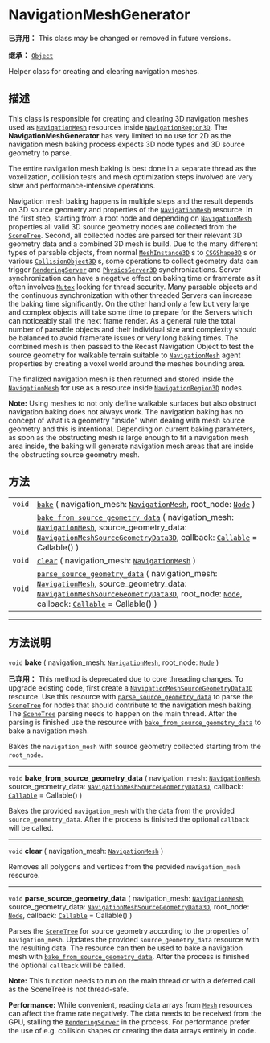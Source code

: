 <!-- ⚠ 请勿编辑本文件 ⚠ -->
<!-- 本文档使用脚本从 WeDot 引擎源码仓库生成。 -->
<!-- 生成脚本：https://github.com/WeDot-Engine/WeDot/tree/master/doc/tools/make_md.py； -->
<!-- 原文件：https://github.com/WeDot-Engine/WeDot/tree/master/doc/classes/NavigationMeshGenerator.xml。 -->

<div id="_class_navigationmeshgenerator"></div>

# NavigationMeshGenerator

**已弃用：** This class may be changed or removed in future versions.

**继承：** [`Object`](class_object.md)

Helper class for creating and clearing navigation meshes.

## 描述

This class is responsible for creating and clearing 3D navigation meshes used as [`NavigationMesh`](class_navigationmesh.md) resources inside [`NavigationRegion3D`](class_navigationregion3d.md). The **NavigationMeshGenerator** has very limited to no use for 2D as the navigation mesh baking process expects 3D node types and 3D source geometry to parse.

The entire navigation mesh baking is best done in a separate thread as the voxelization, collision tests and mesh optimization steps involved are very slow and performance-intensive operations.

Navigation mesh baking happens in multiple steps and the result depends on 3D source geometry and properties of the [`NavigationMesh`](class_navigationmesh.md) resource. In the first step, starting from a root node and depending on [`NavigationMesh`](class_navigationmesh.md) properties all valid 3D source geometry nodes are collected from the [`SceneTree`](class_scenetree.md). Second, all collected nodes are parsed for their relevant 3D geometry data and a combined 3D mesh is build. Due to the many different types of parsable objects, from normal [`MeshInstance3D`](class_meshinstance3d.md) s to [`CSGShape3D`](class_csgshape3d.md) s or various [`CollisionObject3D`](class_collisionobject3d.md) s, some operations to collect geometry data can trigger [`RenderingServer`](class_renderingserver.md) and [`PhysicsServer3D`](class_physicsserver3d.md) synchronizations. Server synchronization can have a negative effect on baking time or framerate as it often involves [`Mutex`](class_mutex.md) locking for thread security. Many parsable objects and the continuous synchronization with other threaded Servers can increase the baking time significantly. On the other hand only a few but very large and complex objects will take some time to prepare for the Servers which can noticeably stall the next frame render. As a general rule the total number of parsable objects and their individual size and complexity should be balanced to avoid framerate issues or very long baking times. The combined mesh is then passed to the Recast Navigation Object to test the source geometry for walkable terrain suitable to [`NavigationMesh`](class_navigationmesh.md) agent properties by creating a voxel world around the meshes bounding area.

The finalized navigation mesh is then returned and stored inside the [`NavigationMesh`](class_navigationmesh.md) for use as a resource inside [`NavigationRegion3D`](class_navigationregion3d.md) nodes.

 **Note:** Using meshes to not only define walkable surfaces but also obstruct navigation baking does not always work. The navigation baking has no concept of what is a geometry "inside" when dealing with mesh source geometry and this is intentional. Depending on current baking parameters, as soon as the obstructing mesh is large enough to fit a navigation mesh area inside, the baking will generate navigation mesh areas that are inside the obstructing source geometry mesh.

## 方法

|||
|:-:|:--|
| `void` | [`bake`](class_navigationmeshgenerator.md#class_navigationmeshgenerator_method_bake) ( navigation_mesh: [`NavigationMesh`](class_navigationmesh.md), root_node: [`Node`](class_node.md) )                                                                                                                                                                                                                |
| `void` | [`bake_from_source_geometry_data`](class_navigationmeshgenerator.md#class_navigationmeshgenerator_method_bake_from_source_geometry_data) ( navigation_mesh: [`NavigationMesh`](class_navigationmesh.md), source_geometry_data: [`NavigationMeshSourceGeometryData3D`](class_navigationmeshsourcegeometrydata3d.md), callback: [`Callable`](class_callable.md) = Callable() )                             |
| `void` | [`clear`](class_navigationmeshgenerator.md#class_navigationmeshgenerator_method_clear) ( navigation_mesh: [`NavigationMesh`](class_navigationmesh.md) )                                                                                                                                                                                                                                                  |
| `void` | [`parse_source_geometry_data`](class_navigationmeshgenerator.md#class_navigationmeshgenerator_method_parse_source_geometry_data) ( navigation_mesh: [`NavigationMesh`](class_navigationmesh.md), source_geometry_data: [`NavigationMeshSourceGeometryData3D`](class_navigationmeshsourcegeometrydata3d.md), root_node: [`Node`](class_node.md), callback: [`Callable`](class_callable.md) = Callable() ) |

<!-- rst-class:: classref-section-separator -->

---

## 方法说明

<div id="_class_navigationmeshgenerator_method_bake"></div>

`void` **bake** ( navigation_mesh: [`NavigationMesh`](class_navigationmesh.md), root_node: [`Node`](class_node.md) )<div id="class_navigationmeshgenerator_method_bake"></div>

**已弃用：** This method is deprecated due to core threading changes. To upgrade existing code, first create a [`NavigationMeshSourceGeometryData3D`](class_navigationmeshsourcegeometrydata3d.md) resource. Use this resource with [`parse_source_geometry_data`](class_navigationmeshgenerator.md#class_navigationmeshgenerator_method_parse_source_geometry_data) to parse the [`SceneTree`](class_scenetree.md) for nodes that should contribute to the navigation mesh baking. The [`SceneTree`](class_scenetree.md) parsing needs to happen on the main thread. After the parsing is finished use the resource with [`bake_from_source_geometry_data`](class_navigationmeshgenerator.md#class_navigationmeshgenerator_method_bake_from_source_geometry_data) to bake a navigation mesh.

Bakes the `navigation_mesh` with source geometry collected starting from the `root_node`.

<!-- rst-class:: classref-item-separator -->

---

<div id="_class_navigationmeshgenerator_method_bake_from_source_geometry_data"></div>

`void` **bake_from_source_geometry_data** ( navigation_mesh: [`NavigationMesh`](class_navigationmesh.md), source_geometry_data: [`NavigationMeshSourceGeometryData3D`](class_navigationmeshsourcegeometrydata3d.md), callback: [`Callable`](class_callable.md) = Callable() )<div id="class_navigationmeshgenerator_method_bake_from_source_geometry_data"></div>

Bakes the provided `navigation_mesh` with the data from the provided `source_geometry_data`. After the process is finished the optional `callback` will be called.

<!-- rst-class:: classref-item-separator -->

---

<div id="_class_navigationmeshgenerator_method_clear"></div>

`void` **clear** ( navigation_mesh: [`NavigationMesh`](class_navigationmesh.md) )<div id="class_navigationmeshgenerator_method_clear"></div>

Removes all polygons and vertices from the provided `navigation_mesh` resource.

<!-- rst-class:: classref-item-separator -->

---

<div id="_class_navigationmeshgenerator_method_parse_source_geometry_data"></div>

`void` **parse_source_geometry_data** ( navigation_mesh: [`NavigationMesh`](class_navigationmesh.md), source_geometry_data: [`NavigationMeshSourceGeometryData3D`](class_navigationmeshsourcegeometrydata3d.md), root_node: [`Node`](class_node.md), callback: [`Callable`](class_callable.md) = Callable() )<div id="class_navigationmeshgenerator_method_parse_source_geometry_data"></div>

Parses the [`SceneTree`](class_scenetree.md) for source geometry according to the properties of `navigation_mesh`. Updates the provided `source_geometry_data` resource with the resulting data. The resource can then be used to bake a navigation mesh with [`bake_from_source_geometry_data`](class_navigationmeshgenerator.md#class_navigationmeshgenerator_method_bake_from_source_geometry_data). After the process is finished the optional `callback` will be called.

 **Note:** This function needs to run on the main thread or with a deferred call as the SceneTree is not thread-safe.

 **Performance:** While convenient, reading data arrays from [`Mesh`](class_mesh.md) resources can affect the frame rate negatively. The data needs to be received from the GPU, stalling the [`RenderingServer`](class_renderingserver.md) in the process. For performance prefer the use of e.g. collision shapes or creating the data arrays entirely in code.

[^virtual]: 本方法通常需要用户覆盖才能生效。
[^const]: 本方法无副作用，不会修改该实例的任何成员变量。
[^vararg]: 本方法除了能接受在此处描述的参数外，还能够继续接受任意数量的参数。
[^constructor]: 本方法用于构造某个类型。
[^static]: 调用本方法无需实例，可直接使用类名进行调用。
[^operator]: 本方法描述的是使用本类型作为左操作数的有效运算符。
[^bitfield]: 这个值是由下列位标志构成位掩码的整数。
[^void]: 无返回值。
